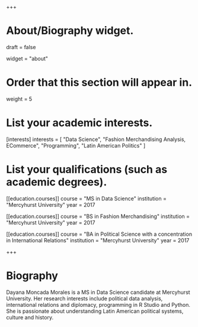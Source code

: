 +++
# About/Biography widget.

draft = false

widget = "about"

# Order that this section will appear in.
weight = 5

# List your academic interests.
[interests]
  interests = [
    "Data Science",
    "Fashion Merchandising Analysis, ECommerce",
    "Programming",
    "Latin American Politics"
  ]

# List your qualifications (such as academic degrees).
[[education.courses]]
  course = "MS in Data Science"
  institution = "Mercyhurst University"
  year = 2017

[[education.courses]]
  course = "BS in Fashion Merchandising"
  institution = "Mercyhurst University"
  year = 2017

[[education.courses]]
  course = "BA in Political Science with a concentration in International Relations"
  institution = "Mercyhurst University"
  year = 2017
 
+++

# Biography

Dayana Moncada Morales is a MS in Data Science candidate at Mercyhurst University. Her research interests include political data analysis, international relations and diplomacy, programming in R Studio and Python. She is passionate about understanding Latin American political systems, culture and history. 

